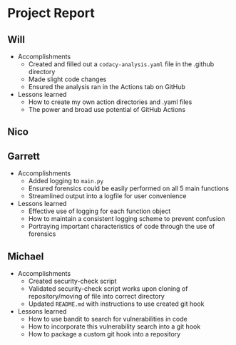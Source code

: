 # Project Report

## Will
- Accomplishments
  - Created and filled out a `codacy-analysis.yaml` file in the .github directory
  - Made slight code changes
  - Ensured the analysis ran in the Actions tab on GitHub
- Lessons learned
  - How to create my own action directories and .yaml files
  - The power and broad use potential of GitHub Actions

## Nico

## Garrett
- Accomplishments
  - Added logging to `main.py`
  - Ensured forensics could be easily performed on all 5 main functions
  - Streamlined output into a logfile for user convenience
- Lessons learned
  - Effective use of logging for each function object
  - How to maintain a consistent logging scheme to prevent confusion
  - Portraying important characteristics of code through the use of forensics

## Michael
- Accomplishments
  - Created security-check script
  - Validated security-check script works upon cloning of repository/moving of file into correct directory
  - Updated `README.md` with instructions to use created git hook
- Lessons learned
  - How to use bandit to search for vulnerabilities in code
  - How to incorporate this vulnerability search into a git hook
  - How to package a custom git hook into a repository
